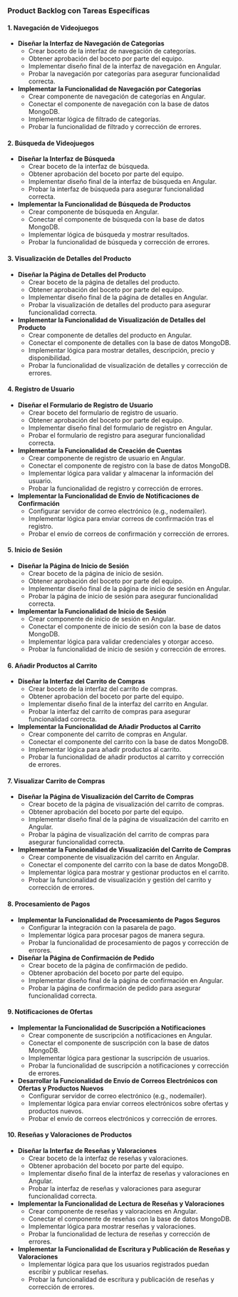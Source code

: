 ### Product Backlog con Tareas Específicas

#### 1. Navegación de Videojuegos
- **Diseñar la Interfaz de Navegación de Categorías**
  - Crear boceto de la interfaz de navegación de categorías.
  - Obtener aprobación del boceto por parte del equipo.
  - Implementar diseño final de la interfaz de navegación en Angular.
  - Probar la navegación por categorías para asegurar funcionalidad correcta.
- **Implementar la Funcionalidad de Navegación por Categorías**
  - Crear componente de navegación de categorías en Angular.
  - Conectar el componente de navegación con la base de datos MongoDB.
  - Implementar lógica de filtrado de categorías.
  - Probar la funcionalidad de filtrado y corrección de errores.

#### 2. Búsqueda de Videojuegos
- **Diseñar la Interfaz de Búsqueda**
  - Crear boceto de la interfaz de búsqueda.
  - Obtener aprobación del boceto por parte del equipo.
  - Implementar diseño final de la interfaz de búsqueda en Angular.
  - Probar la interfaz de búsqueda para asegurar funcionalidad correcta.
- **Implementar la Funcionalidad de Búsqueda de Productos**
  - Crear componente de búsqueda en Angular.
  - Conectar el componente de búsqueda con la base de datos MongoDB.
  - Implementar lógica de búsqueda y mostrar resultados.
  - Probar la funcionalidad de búsqueda y corrección de errores.

#### 3. Visualización de Detalles del Producto
- **Diseñar la Página de Detalles del Producto**
  - Crear boceto de la página de detalles del producto.
  - Obtener aprobación del boceto por parte del equipo.
  - Implementar diseño final de la página de detalles en Angular.
  - Probar la visualización de detalles del producto para asegurar funcionalidad correcta.
- **Implementar la Funcionalidad de Visualización de Detalles del Producto**
  - Crear componente de detalles del producto en Angular.
  - Conectar el componente de detalles con la base de datos MongoDB.
  - Implementar lógica para mostrar detalles, descripción, precio y disponibilidad.
  - Probar la funcionalidad de visualización de detalles y corrección de errores.

#### 4. Registro de Usuario
- **Diseñar el Formulario de Registro de Usuario**
  - Crear boceto del formulario de registro de usuario.
  - Obtener aprobación del boceto por parte del equipo.
  - Implementar diseño final del formulario de registro en Angular.
  - Probar el formulario de registro para asegurar funcionalidad correcta.
- **Implementar la Funcionalidad de Creación de Cuentas**
  - Crear componente de registro de usuario en Angular.
  - Conectar el componente de registro con la base de datos MongoDB.
  - Implementar lógica para validar y almacenar la información del usuario.
  - Probar la funcionalidad de registro y corrección de errores.
- **Implementar la Funcionalidad de Envío de Notificaciones de Confirmación**
  - Configurar servidor de correo electrónico (e.g., nodemailer).
  - Implementar lógica para enviar correos de confirmación tras el registro.
  - Probar el envío de correos de confirmación y corrección de errores.

#### 5. Inicio de Sesión
- **Diseñar la Página de Inicio de Sesión**
  - Crear boceto de la página de inicio de sesión.
  - Obtener aprobación del boceto por parte del equipo.
  - Implementar diseño final de la página de inicio de sesión en Angular.
  - Probar la página de inicio de sesión para asegurar funcionalidad correcta.
- **Implementar la Funcionalidad de Inicio de Sesión**
  - Crear componente de inicio de sesión en Angular.
  - Conectar el componente de inicio de sesión con la base de datos MongoDB.
  - Implementar lógica para validar credenciales y otorgar acceso.
  - Probar la funcionalidad de inicio de sesión y corrección de errores.

#### 6. Añadir Productos al Carrito
- **Diseñar la Interfaz del Carrito de Compras**
  - Crear boceto de la interfaz del carrito de compras.
  - Obtener aprobación del boceto por parte del equipo.
  - Implementar diseño final de la interfaz del carrito en Angular.
  - Probar la interfaz del carrito de compras para asegurar funcionalidad correcta.
- **Implementar la Funcionalidad de Añadir Productos al Carrito**
  - Crear componente del carrito de compras en Angular.
  - Conectar el componente del carrito con la base de datos MongoDB.
  - Implementar lógica para añadir productos al carrito.
  - Probar la funcionalidad de añadir productos al carrito y corrección de errores.

#### 7. Visualizar Carrito de Compras
- **Diseñar la Página de Visualización del Carrito de Compras**
  - Crear boceto de la página de visualización del carrito de compras.
  - Obtener aprobación del boceto por parte del equipo.
  - Implementar diseño final de la página de visualización del carrito en Angular.
  - Probar la página de visualización del carrito de compras para asegurar funcionalidad correcta.
- **Implementar la Funcionalidad de Visualización del Carrito de Compras**
  - Crear componente de visualización del carrito en Angular.
  - Conectar el componente del carrito con la base de datos MongoDB.
  - Implementar lógica para mostrar y gestionar productos en el carrito.
  - Probar la funcionalidad de visualización y gestión del carrito y corrección de errores.

#### 8. Procesamiento de Pagos
- **Implementar la Funcionalidad de Procesamiento de Pagos Seguros**
  - Configurar la integración con la pasarela de pago.
  - Implementar lógica para procesar pagos de manera segura.
  - Probar la funcionalidad de procesamiento de pagos y corrección de errores.
- **Diseñar la Página de Confirmación de Pedido**
  - Crear boceto de la página de confirmación de pedido.
  - Obtener aprobación del boceto por parte del equipo.
  - Implementar diseño final de la página de confirmación en Angular.
  - Probar la página de confirmación de pedido para asegurar funcionalidad correcta.

#### 9. Notificaciones de Ofertas
- **Implementar la Funcionalidad de Suscripción a Notificaciones**
  - Crear componente de suscripción a notificaciones en Angular.
  - Conectar el componente de suscripción con la base de datos MongoDB.
  - Implementar lógica para gestionar la suscripción de usuarios.
  - Probar la funcionalidad de suscripción a notificaciones y corrección de errores.
- **Desarrollar la Funcionalidad de Envío de Correos Electrónicos con Ofertas y Productos Nuevos**
  - Configurar servidor de correo electrónico (e.g., nodemailer).
  - Implementar lógica para enviar correos electrónicos sobre ofertas y productos nuevos.
  - Probar el envío de correos electrónicos y corrección de errores.

#### 10. Reseñas y Valoraciones de Productos
- **Diseñar la Interfaz de Reseñas y Valoraciones**
  - Crear boceto de la interfaz de reseñas y valoraciones.
  - Obtener aprobación del boceto por parte del equipo.
  - Implementar diseño final de la interfaz de reseñas y valoraciones en Angular.
  - Probar la interfaz de reseñas y valoraciones para asegurar funcionalidad correcta.
- **Implementar la Funcionalidad de Lectura de Reseñas y Valoraciones**
  - Crear componente de reseñas y valoraciones en Angular.
  - Conectar el componente de reseñas con la base de datos MongoDB.
  - Implementar lógica para mostrar reseñas y valoraciones.
  - Probar la funcionalidad de lectura de reseñas y corrección de errores.
- **Implementar la Funcionalidad de Escritura y Publicación de Reseñas y Valoraciones**
  - Implementar lógica para que los usuarios registrados puedan escribir y publicar reseñas.
  - Probar la funcionalidad de escritura y publicación de reseñas y corrección de errores.
